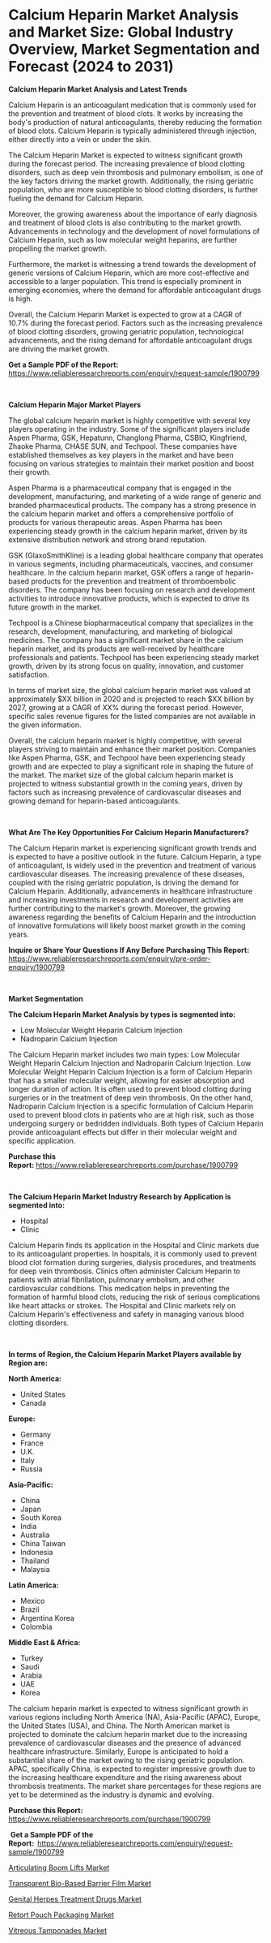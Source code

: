 <p><h1>Calcium Heparin Market Analysis and Market Size: Global Industry Overview, Market Segmentation and Forecast (2024 to 2031)</h1></p><p><strong>Calcium Heparin Market Analysis and Latest Trends</strong></p>
<p><p>Calcium Heparin is an anticoagulant medication that is commonly used for the prevention and treatment of blood clots. It works by increasing the body's production of natural anticoagulants, thereby reducing the formation of blood clots. Calcium Heparin is typically administered through injection, either directly into a vein or under the skin.</p><p>The Calcium Heparin Market is expected to witness significant growth during the forecast period. The increasing prevalence of blood clotting disorders, such as deep vein thrombosis and pulmonary embolism, is one of the key factors driving the market growth. Additionally, the rising geriatric population, who are more susceptible to blood clotting disorders, is further fueling the demand for Calcium Heparin.</p><p>Moreover, the growing awareness about the importance of early diagnosis and treatment of blood clots is also contributing to the market growth. Advancements in technology and the development of novel formulations of Calcium Heparin, such as low molecular weight heparins, are further propelling the market growth.</p><p>Furthermore, the market is witnessing a trend towards the development of generic versions of Calcium Heparin, which are more cost-effective and accessible to a larger population. This trend is especially prominent in emerging economies, where the demand for affordable anticoagulant drugs is high.</p><p>Overall, the Calcium Heparin Market is expected to grow at a CAGR of 10.7% during the forecast period. Factors such as the increasing prevalence of blood clotting disorders, growing geriatric population, technological advancements, and the rising demand for affordable anticoagulant drugs are driving the market growth.</p></p>
<p><strong>Get a Sample PDF of the Report:&nbsp;</strong> <a href="https://www.reliableresearchreports.com/enquiry/request-sample/1900799">https://www.reliableresearchreports.com/enquiry/request-sample/1900799</a></p>
<p>&nbsp;</p>
<p><strong>Calcium Heparin Major Market Players</strong></p>
<p><p>The global calcium heparin market is highly competitive with several key players operating in the industry. Some of the significant players include Aspen Pharma, GSK, Hepatunn, Changlong Pharma, CSBIO, Kingfriend, Zhaoke Pharma, CHASE SUN, and Techpool. These companies have established themselves as key players in the market and have been focusing on various strategies to maintain their market position and boost their growth.</p><p>Aspen Pharma is a pharmaceutical company that is engaged in the development, manufacturing, and marketing of a wide range of generic and branded pharmaceutical products. The company has a strong presence in the calcium heparin market and offers a comprehensive portfolio of products for various therapeutic areas. Aspen Pharma has been experiencing steady growth in the calcium heparin market, driven by its extensive distribution network and strong brand reputation.</p><p>GSK (GlaxoSmithKline) is a leading global healthcare company that operates in various segments, including pharmaceuticals, vaccines, and consumer healthcare. In the calcium heparin market, GSK offers a range of heparin-based products for the prevention and treatment of thromboembolic disorders. The company has been focusing on research and development activities to introduce innovative products, which is expected to drive its future growth in the market.</p><p>Techpool is a Chinese biopharmaceutical company that specializes in the research, development, manufacturing, and marketing of biological medicines. The company has a significant market share in the calcium heparin market, and its products are well-received by healthcare professionals and patients. Techpool has been experiencing steady market growth, driven by its strong focus on quality, innovation, and customer satisfaction.</p><p>In terms of market size, the global calcium heparin market was valued at approximately $XX billion in 2020 and is projected to reach $XX billion by 2027, growing at a CAGR of XX% during the forecast period. However, specific sales revenue figures for the listed companies are not available in the given information.</p><p>Overall, the calcium heparin market is highly competitive, with several players striving to maintain and enhance their market position. Companies like Aspen Pharma, GSK, and Techpool have been experiencing steady growth and are expected to play a significant role in shaping the future of the market. The market size of the global calcium heparin market is projected to witness substantial growth in the coming years, driven by factors such as increasing prevalence of cardiovascular diseases and growing demand for heparin-based anticoagulants.</p></p>
<p>&nbsp;</p>
<p><strong>What Are The Key Opportunities For Calcium Heparin Manufacturers?</strong></p>
<p><p>The Calcium Heparin market is experiencing significant growth trends and is expected to have a positive outlook in the future. Calcium Heparin, a type of anticoagulant, is widely used in the prevention and treatment of various cardiovascular diseases. The increasing prevalence of these diseases, coupled with the rising geriatric population, is driving the demand for Calcium Heparin. Additionally, advancements in healthcare infrastructure and increasing investments in research and development activities are further contributing to the market's growth. Moreover, the growing awareness regarding the benefits of Calcium Heparin and the introduction of innovative formulations will likely boost market growth in the coming years.</p></p>
<p><strong>Inquire or Share Your Questions If Any Before Purchasing This Report:</strong> <a href="https://www.reliableresearchreports.com/enquiry/pre-order-enquiry/1900799">https://www.reliableresearchreports.com/enquiry/pre-order-enquiry/1900799</a></p>
<p>&nbsp;</p>
<p><strong>Market Segmentation</strong></p>
<p><strong>The Calcium Heparin Market Analysis by types is segmented into:</strong></p>
<p><ul><li>Low Molecular Weight Heparin Calcium Injection</li><li>Nadroparin Calcium Injection</li></ul></p>
<p><p>The Calcium Heparin market includes two main types: Low Molecular Weight Heparin Calcium Injection and Nadroparin Calcium Injection. Low Molecular Weight Heparin Calcium Injection is a form of Calcium Heparin that has a smaller molecular weight, allowing for easier absorption and longer duration of action. It is often used to prevent blood clotting during surgeries or in the treatment of deep vein thrombosis. On the other hand, Nadroparin Calcium Injection is a specific formulation of Calcium Heparin used to prevent blood clots in patients who are at high risk, such as those undergoing surgery or bedridden individuals. Both types of Calcium Heparin provide anticoagulant effects but differ in their molecular weight and specific application.</p></p>
<p><strong>Purchase this Report:&nbsp;</strong><a href="https://www.reliableresearchreports.com/purchase/1900799">https://www.reliableresearchreports.com/purchase/1900799</a></p>
<p>&nbsp;</p>
<p><strong>The Calcium Heparin Market Industry Research by Application is segmented into:</strong></p>
<p><ul><li>Hospital</li><li>Clinic</li></ul></p>
<p><p>Calcium Heparin finds its application in the Hospital and Clinic markets due to its anticoagulant properties. In hospitals, it is commonly used to prevent blood clot formation during surgeries, dialysis procedures, and treatments for deep vein thrombosis. Clinics often administer Calcium Heparin to patients with atrial fibrillation, pulmonary embolism, and other cardiovascular conditions. This medication helps in preventing the formation of harmful blood clots, reducing the risk of serious complications like heart attacks or strokes. The Hospital and Clinic markets rely on Calcium Heparin's effectiveness and safety in managing various blood clotting disorders.</p></p>
<p>&nbsp;</p>
<p><strong>In terms of Region, the Calcium Heparin Market Players available by Region are:</strong></p>
<p>
    <p> <strong> North America: </strong>
        <ul>
            <li>United States</li>
            <li>Canada</li>
        </ul>
        </p> 
    <p> <strong> Europe: </strong>
        <ul>
            <li>Germany</li>
            <li>France</li>
            <li>U.K.</li>
            <li>Italy</li>
            <li>Russia</li>
        </ul>
        </p> 
    <p> <strong> Asia-Pacific: </strong>
        <ul>
            <li>China</li>
            <li>Japan</li>
            <li>South Korea</li>
            <li>India</li>
            <li>Australia</li>
            <li>China Taiwan</li>
            <li>Indonesia</li>
            <li>Thailand</li>
            <li>Malaysia</li>
        </ul>
        </p> 
    <p> <strong> Latin America: </strong>
        <ul>
            <li>Mexico</li>
            <li>Brazil</li>
            <li>Argentina Korea</li>
            <li>Colombia</li>
        </ul>
        </p> 
    <p> <strong> Middle East & Africa: </strong>
        <ul>
            <li>Turkey</li>
            <li>Saudi</li>
            <li>Arabia</li>
            <li>UAE</li>
            <li>Korea</li>
        </ul>
    </p>
    </p>
<p><p>The calcium heparin market is expected to witness significant growth in various regions including North America (NA), Asia-Pacific (APAC), Europe, the United States (USA), and China. The North American market is projected to dominate the calcium heparin market due to the increasing prevalence of cardiovascular diseases and the presence of advanced healthcare infrastructure. Similarly, Europe is anticipated to hold a substantial share of the market owing to the rising geriatric population. APAC, specifically China, is expected to register impressive growth due to the increasing healthcare expenditure and the rising awareness about thrombosis treatments. The market share percentages for these regions are yet to be determined as the industry is dynamic and evolving.</p></p>
<p><strong>Purchase this Report: </strong><a href="https://www.reliableresearchreports.com/purchase/1900799">https://www.reliableresearchreports.com/purchase/1900799</a></p>
<p>&nbsp;<strong>Get a Sample PDF of the Report:&nbsp;&nbsp;</strong><a href="https://www.reliableresearchreports.com/enquiry/request-sample/1900799">https://www.reliableresearchreports.com/enquiry/request-sample/1900799</a></p>
<p><strong></strong></p>
<p><p><a href="https://medium.com/@bradomar67436/articulating-boom-lifts-market-insights-into-market-cagr-market-trends-and-growth-strategies-f7412eb98b8b">Articulating Boom Lifts Market</a></p><p><a href="https://www.linkedin.com/pulse/decoding-transparent-bio-based-barrier-film-market-deep-ioljc?trackingId=YW4rshVSTN2QzWr3mmkY%2Fw%3D%3D">Transparent Bio-Based Barrier Film Market</a></p><p><a href="https://github.com/jj19131/Market-Research-Report-List-1/blob/main/genital-herpes-treatment-drugs-market.md">Genital Herpes Treatment Drugs Market</a></p><p><a href="https://www.linkedin.com/pulse/retort-pouch-packaging-market-size-share-global-analysis-jfrjc?trackingId=plnBK0zcQ7yBQzOyjJAATw%3D%3D">Retort Pouch Packaging Market</a></p><p><a href="https://github.com/chartsaturn/Market-Research-Report-List-1/blob/main/vitreous-tamponades-market.md">Vitreous Tamponades Market</a></p></p>
